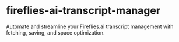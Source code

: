 # fireflies-ai-transcript-manager
Automate and streamline your Fireflies.ai transcript management with fetching, saving, and space optimization.
